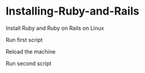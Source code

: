 Installing-Ruby-and-Rails
=========================

Install Ruby and Ruby on Rails on Linux

Run first script

Reload the machine

Run second script
